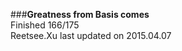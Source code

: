 ###__Greatness from Basis comes__    
Finished 166/175      
Reetsee.Xu last updated on 2015.04.07               
